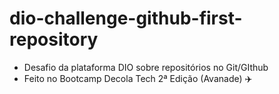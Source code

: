 # dio-challenge-github-first-repository
- Desafio da plataforma DIO sobre repositórios no Git/GIthub
- Feito no Bootcamp Decola Tech 2ª Edição (Avanade) ​:airplane:
